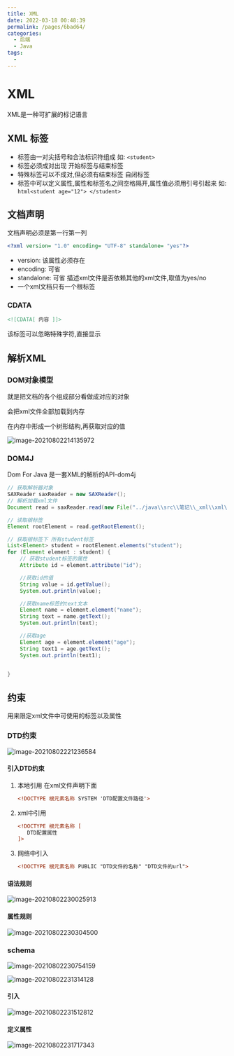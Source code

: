 ```yaml
---
title: XML
date: 2022-03-18 00:48:39
permalink: /pages/6bad64/
categories:
  - 后端
  - Java
tags:
  - 
---
```

# XML

XML是一种可扩展的标记语言

## XML 标签

- 标签由一对尖括号和合法标识符组成 如: `<student>`
- 标签必须成对出现 开始标签与结束标签
- 特殊标签可以不成对,但必须有结束标签  自闭标签
- 标签中可以定义属性,属性和标签名之间空格隔开,属性值必须用引号引起来  如: ```html<student age="12"> </student>```

## 文档声明

文档声明必须是第一行第一列

```xml
<?xml version= "1.0" encoding= "UTF-8" standalone= "yes"?>
```

- version: 该属性必须存在
- encoding: 可省
- standalone: 可省  描述xml文件是否依赖其他的xml文件,取值为yes/no
- 一个xml文档只有一个根标签

### CDATA

```xml
<![CDATA[ 内容 ]]>
```

该标签可以忽略特殊字符,直接显示



## 解析XML

### DOM对象模型

就是把文档的各个组成部分看做成对应的对象

会把xml文件全部加载到内存

在内存中形成一个树形结构,再获取对应的值

![image-20210802214135972](https://cdn.jsdelivr.net/gh/Iekrwh/images/md-images/image-20210802214135972.png)

### DOM4J

Dom For Java 是一套XML的解析的API-dom4j

```java
// 获取解析器对象
SAXReader saxReader = new SAXReader();
// 解析加载xml文件
Document read = saxReader.read(new File("../java\\src\\笔记\\_xml\\xml\\student.xml"));

// 读取根标签
Element rootElement = read.getRootElement();

// 获取根标签下 所有student标签
List<Element> student = rootElement.elements("student");
for (Element element : student) {
    // 获取student标签的属性
    Attribute id = element.attribute("id");

    //获取id的值
    String value = id.getValue();
    System.out.println(value);

    //获取name标签的text文本
    Element name = element.element("name");
    String text = name.getText();
    System.out.println(text);

    //获取age
    Element age = element.element("age");
    String text1 = age.getText();
    System.out.println(text1);


}
```

## 约束

用来限定xml文件中可使用的标签以及属性

### DTD约束

![image-20210802221236584](https://cdn.jsdelivr.net/gh/Iekrwh/images/md-images/image-20210802221236584.png)

#### 引入DTD约束

1. 本地引用 在xml文件声明下面

   ```xml
   <!DOCTYPE 根元素名称 SYSTEM 'DTD配置文件路径'>
   ```

 2. xml中引用 

    ```xml
    <!DOCTYPE 根元素名称 [
       DTD配置属性
    ]>
    ```

 3. 网络中引入 

    ```xml
    <!DOCTYPE 根元素名称 PUBLIC "DTD文件的名称" "DTD文件的url">
    ```

#### 语法规则

![image-20210802230025913](https://cdn.jsdelivr.net/gh/Iekrwh/images/md-images/image-20210802230025913.png)

#### 属性规则


![image-20210802230304500](https://cdn.jsdelivr.net/gh/Iekrwh/images/md-images/image-20210802230304500.png)



### schema 

![image-20210802230754159](https://cdn.jsdelivr.net/gh/Iekrwh/images/md-images/image-20210802230754159.png)

![image-20210802231314128](https://cdn.jsdelivr.net/gh/Iekrwh/images/md-images/image-20210802231314128.png)

#### 引入

![image-20210802231512812](https://cdn.jsdelivr.net/gh/Iekrwh/images/md-images/image-20210802231512812.png)

#### 定义属性

![image-20210802231717343](https://cdn.jsdelivr.net/gh/Iekrwh/images/md-images/image-20210802231717343.png)

